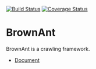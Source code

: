 [![Build Status](https://travis-ci.org/tonyseek/brownant.png?branch=master,develop)][travis-ci]
[![Coverage Status](https://coveralls.io/repos/tonyseek/brownant/badge.png?branch=develop)][coveralls]

BrownAnt
========

BrownAnt is a crawling framework.

- [Document](https://brownant.readthedocs.org)


[travis-ci]: https://travis-ci.org/tonyseek/brownant
[coveralls]: https://coveralls.io/r/tonyseek/brownant
